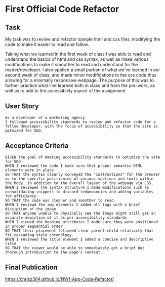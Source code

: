 # First Official Code Refactor

## Task

My task was to review and refactor sample html and css files, modifying the code to make it easier to read and follow.

<!-- Refactoring--> Taking what we learned in the first week of class I was able to read and understand the basics of html and css syntax, as well as make various modifications to make it smoother to read and understand for the reader/developer.

<!--Accessibility--> I also applied a small portion of what we've learned in our second week of class, and made minor modifications to the css code thus allowing for a minimally responsive webpage. The purpose of this was to further practice what I've learned both in class and from the pre-work, as well as to add to the accessibility aspect of the assignment.

## User Story

```
As a developer at a marketing agency
I followed accessibility standards to review and refactor code for a fellow developer, with the focus of accessibility so that the site is optmized for SEO.
```

## Acceptance Criteria

```
GIVEN the goal of meeting accessibility standards to optimize the site for SEO
WHEN I reviewed the code I made sure that proper semantic HTML elements were in place
SO THAT the syntax clearly conveyed the "instructions" for the browser as to the specific positioning of various sections and texts within the body, in addition to the overall layout of the webpage via CSS.
WHEN I reviewed the syntax structure I made modifications such as consolidating snippets to discard redundancies and adding variables for efficiency.
SO THAT the code was cleaner and smoother to read.
WHEN I reviewd the img elements I added alt tags with a brief disciption of the image
SO THAT anyone unable to physically see the image might still get an accurate depiction of it as per accessibility standards
WHEN I viewed the heading attributes I made sure they were positioned in proper sequential order
SO THAT their placement followed clear parent-child relativity that fit cascading-style chronology.
WHEN I reviewed the title element I added a concise and descriptive title
SO THAT the viewer would be able to immediately get a brief but thorough introduction to the page's content. 
```

## Final Publication

https://chrisz304.github.io/HW1-App-Code-Refactor/

